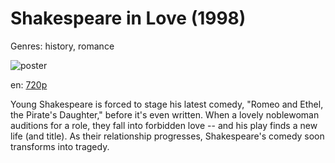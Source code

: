 # Shakespeare in Love (1998)

Genres: history, romance

![poster](http://image.tmdb.org/t/p/w500/sAN5jedynbs3pa3ww0UXQ1k0lRF.jpg)

en:
  [720p](magnet:?xt=urn:btih:2B09DF75480507453A56D86629AAC3687CB8596E&tr=udp://glotorrents.pw:6969/announce&tr=udp://tracker.opentrackr.org:1337/announce&tr=udp://torrent.gresille.org:80/announce&tr=udp://tracker.openbittorrent.com:80&tr=udp://tracker.coppersurfer.tk:6969&tr=udp://tracker.leechers-paradise.org:6969&tr=udp://p4p.arenabg.ch:1337&tr=udp://tracker.internetwarriors.net:1337)
  


Young Shakespeare is forced to stage his latest comedy, "Romeo and Ethel, the Pirate's Daughter," before it's even written. When a lovely noblewoman auditions for a role, they fall into forbidden love -- and his play finds a new life (and title). As their relationship progresses, Shakespeare's comedy soon transforms into tragedy.